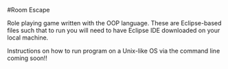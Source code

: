 #Room Escape

Role playing game written with the OOP language. These are Eclipse-based files such that to run you will need to have Eclipse IDE downloaded on your local machine.

Instructions on how to run program on a Unix-like OS via the command line coming soon!!
